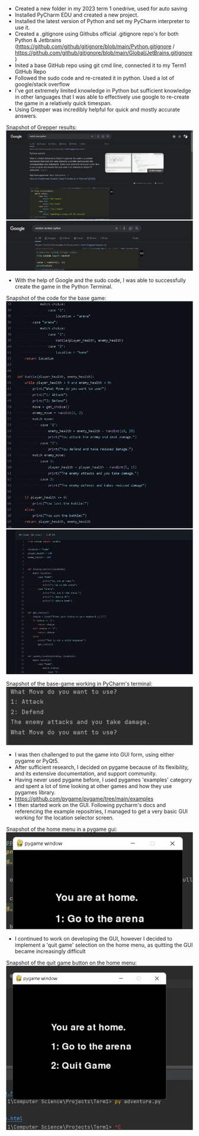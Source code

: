 - Created a new folder in my 2023 term 1 onedrive, used for auto saving
- Installed PyCharm EDU and created a new project.
- Installed the latest version of Python and set my PyCharm interpreter to use it.
- Created a .gitignore using Githubs official .gitignore repo's for both Python &
  Jetbrains (https://github.com/github/gitignore/blob/main/Python.gitignore
  / https://github.com/github/gitignore/blob/main/Global/JetBrains.gitignore)
- Inited a base GitHub repo using git cmd line, connected it to my Term1 GitHub Repo
- Followed the sudo code and re-created it in python. Used a lot of google/stack overflow
- I've got extremely limited knowledge in Python but sufficient knowledge in other languages that I was able to
  effectively use google to re-create the game in a relatively quick timespan.
- Using Grepper was incredibly helpful for quick and mostly accurate answers.

Snapshot of Grepper results:<br>
![img.png](img.png)
![img_1.png](img_1.png)

- With the help of Google and the sudo code, I was able to successfully create the game in the Python Terminal.

Snapshot of the code for the base game:<br>
![img_2.png](img_2.png)![img_3.png](img_3.png)

Snapshot of the base-game working in PyCharm's terminal:
![img_4.png](img_4.png)

- I was then challenged to put the game into GUI form, using either pygame or PyQt5. 
- After sufficient research, I decided on pygame because of its flexibility, and its extensive documentation, and support community.
- Having never used pygame before, I used pygames 'examples' category and spent a lot of time looking at other games and how they use pygames library.
- https://github.com/pygame/pygame/tree/main/examples
- I then started work on the GUI. Following pycharm's docs and referencing the example repositries, I managed to get a very basic GUI working for the location selector screen.

Snapshot of the home menu in a pygame gui:
![img_5.png](img_5.png)

- I continued to work on developing the GUI, however I decided to implement a 'quit game' selection on the home menu, as quitting the GUI became increasingly difficult

Snapshot of the quit game button on the home menu:
![img_6.png](img_6.png)



